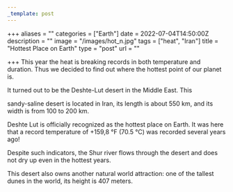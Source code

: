 ```yaml
---
_template: post
---
```



+++
aliases = ""
categories = ["Earth"]
date = 2022-07-04T14:50:00Z
description = ""
image = "/images/hot_n.jpg"
tags = ["heat", "Iran"]
title = "Hottest Place on Earth"
type = "post"
url = ""

+++
This year the heat is breaking records in both temperature and duration. Thus we decided to find out where the hottest point of our planet is.

It turned out to be the Deshte-Lut desert in the Middle East. This

sandy-saline desert is located in Iran, its length is about 550 km, and its width is from 100 to 200 km.

Deshte Lut is officially recognized as the hottest place on Earth. It was here that a record temperature of +159,8 °F (70.5 °C) was recorded several years ago!

Despite such indicators, the Shur river flows through the desert and does not dry up even in the hottest years.

This desert also owns another natural world attraction: one of the tallest dunes in the world, its height is 407 meters.
